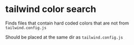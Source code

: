 # tailwind color search

Finds files that contain hard coded colors that are not from `tailwind.config.js`

Should be placed at the same dir as `tailwind.config.js`
